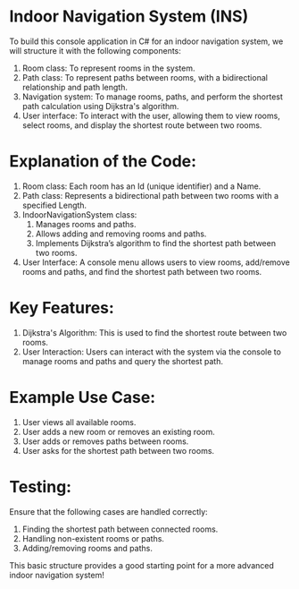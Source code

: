 # Indoor Navigation System (INS)

To build this console application in C# for an indoor navigation system, we will structure it with the following components:

1) Room class: To represent rooms in the system.
2) Path class: To represent paths between rooms, with a bidirectional relationship and path length.
3) Navigation system: To manage rooms, paths, and perform the shortest path calculation using Dijkstra's algorithm.
4) User interface: To interact with the user, allowing them to view rooms, select rooms, and display the shortest route between two rooms.


# Explanation of the Code:
1) Room class: Each room has an Id (unique identifier) and a Name.
2) Path class: Represents a bidirectional path between two rooms with a specified Length.
3) IndoorNavigationSystem class:
   1) Manages rooms and paths.
   2) Allows adding and removing rooms and paths.
   3) Implements Dijkstra’s algorithm to find the shortest path between two rooms.
4) User Interface: A console menu allows users to view rooms, add/remove rooms and paths, and find the shortest path between two rooms.

# Key Features:
1) Dijkstra's Algorithm: This is used to find the shortest route between two rooms.
2) User Interaction: Users can interact with the system via the console to manage rooms and paths and query the shortest path.

# Example Use Case:
1) User views all available rooms.
2) User adds a new room or removes an existing room.
3) User adds or removes paths between rooms.
4) User asks for the shortest path between two rooms.

# Testing:
Ensure that the following cases are handled correctly:

1) Finding the shortest path between connected rooms.
2) Handling non-existent rooms or paths.
3) Adding/removing rooms and paths.

This basic structure provides a good starting point for a more advanced indoor navigation system!
